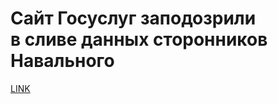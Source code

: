 # Сайт Госуслуг заподозрили в сливе данных сторонников Навального



[LINK](https://varlamov.ru/4244298.html)